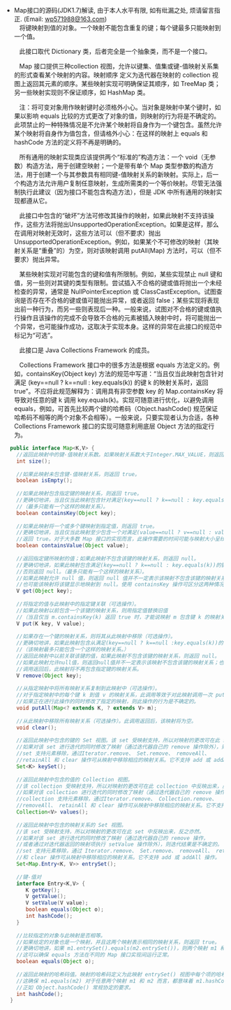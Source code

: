 * Map接口的源码(JDK1.7)解读, 由于本人水平有限, 如有纰漏之处, 烦请留言指正. (Email: wp571988@163.com)       
  &nbsp;&nbsp; 将键映射到值的对象。一个映射不能包含重复的键；每个键最多只能映射到一个值。

  &nbsp;&nbsp; 此接口取代 Dictionary 类，后者完全是一个抽象类，而不是一个接口。

  &nbsp;&nbsp; Map 接口提供三种collection 视图，允许以键集、值集或键-值映射关系集的形式查看某个映射的内容。映射顺序 定义为迭代器在映射的 collection 视图上返回其元素的顺序。某些映射实现可明确保证其顺序，如 TreeMap 类；另一些映射实现则不保证顺序，如 HashMap 类。

  &nbsp;&nbsp; 注：将可变对象用作映射键时必须格外小心。当对象是映射中某个键时，如果以影响 equals 比较的方式更改了对象的值，则映射的行为将是不确定的。此项禁止的一种特殊情况是不允许某个映射将自身作为一个键包含。虽然允许某个映射将自身作为值包含，但请格外小心：在这样的映射上 equals 和 hashCode 方法的定义将不再是明确的。

  &nbsp;&nbsp; 所有通用的映射实现类应该提供两个“标准的”构造方法：一个 void（无参数）构造方法，用于创建空映射；一个是带有单个 Map 类型参数的构造方法，用于创建一个与其参数具有相同键-值映射关系的新映射。实际上，后一个构造方法允许用户复制任意映射，生成所需类的一个等价映射。尽管无法强制执行此建议（因为接口不能包含构造方法），但是 JDK 中所有通用的映射实现都遵从它。

  &nbsp;&nbsp; 此接口中包含的“破坏”方法可修改其操作的映射，如果此映射不支持该操作，这些方法将抛出UnsupportedOperationException。如果是这样，那么在调用对映射无效时，这些方法可以（但不要求）抛出UnsupportedOperationException。例如，如果某个不可修改的映射（其映射关系是“重叠”的）为空，则对该映射调用 putAll(Map) 方法时，可以（但不要求）抛出异常。

  &nbsp;&nbsp; 某些映射实现对可能包含的键和值有所限制。例如，某些实现禁止 null 键和值，另一些则对其键的类型有限制。尝试插入不合格的键或值将抛出一个未经检查的异常，通常是 NullPointerException 或 ClassCastException。试图查询是否存在不合格的键或值可能抛出异常，或者返回 false；某些实现将表现出前一种行为，而另一些则表现后一种。一般来说，试图对不合格的键或值执行操作且该操作的完成不会导致不合格的元素被插入映射中时，将可能抛出一个异常，也可能操作成功，这取决于实现本身。这样的异常在此接口的规范中标记为“可选”。

  &nbsp;&nbsp; 此接口是 Java Collections Framework 的成员。

  &nbsp;&nbsp; Collections Framework 接口中的很多方法是根据 equals 方法定义的。例如，containsKey(Object key) 方法的规范中写道：“当且仅当此映射包含针对满足 (key==null ? k==null : key.equals(k)) 的键 k 的映射关系时，返回 true”。不应将此规范解释为：调用具有非空参数 key 的 Map.containsKey 将导致对任意的键 k 调用 key.equals(k)。实现可随意进行优化，以避免调用 equals，例如，可首先比较两个键的哈希码（Object.hashCode() 规范保证哈希码不相等的两个对象不会相等）。一般来说，只要实现者认为合适，各种 Collections Framework 接口的实现可随意利用底层 Object 方法的指定行为。
 
```java
  public interface Map<K,V> {
    //返回此映射中的键-值映射关系数。如果映射关系数大于Integer.MAX_VALUE，则返回 Integer.MAX_VALUE。
    int size();
    
    //如果此映射未包含键-值映射关系，则返回 true。
    boolean isEmpty();
    
    //如果此映射包含指定键的映射关系，则返回 true。
    //更确切地讲，当且仅当此映射包含针对满足(key==null ? k==null : key.equals(k))的键k的映射关系时，返回true。
    //（最多只能有一个这样的映射关系）。
    boolean containsKey(Object key);
    
    //如果此映射将一个或多个键映射到指定值，则返回 true。
    //更确切地讲，当且仅当此映射至少包含一个对满足(value==null ? v==null : value.equals(v))的值v的映射关系时，
    //返回 true。对于大多数 Map 接口的实现而言，此操作需要的时间可能与映射大小呈线性关系。
    boolean containsValue(Object value);
    
    //返回指定键所映射的值；如果此映射不包含该键的映射关系，则返回 null。
    //更确切地讲，如果此映射包含满足(key==null ? k==null : key.equals(k))的键k到值v的映射关系，则此方法返回v；
    //否则返回 null。（最多只能有一个这样的映射关系）。
    //如果此映射允许 null 值，则返回 null 值并不一定表示该映射不包含该键的映射关系；
    //也可能该映射将该键显示地映射到 null。使用 containsKey 操作可区分这两种情况。
    V get(Object key);
    
    //将指定的值与此映射中的指定键关联（可选操作）。
    //如果此映射以前包含一个该键的映射关系，则用指定值替换旧值
    //（当且仅当 m.containsKey(k) 返回 true 时，才能说映射 m 包含键 k 的映射关系）。
    V put(K key, V value);
    
    //如果存在一个键的映射关系，则将其从此映射中移除（可选操作）。
    //更确切地讲，如果此映射包含从满足(key==null ? k==null :key.equals(k))的键k到值v的映射关系，则移除该映射关系。
    //（该映射最多只能包含一个这样的映射关系。）
    //返回此映射中以前关联该键的值，如果此映射不包含该键的映射关系，则返回 null。
    //如果此映射允许null值，则返回null值并不一定表示该映射不包含该键的映射关系；也可能该映射将该键显示地映射到null。
    //调用返回后，此映射将不再包含指定键的映射关系。
    V remove(Object key);
    
    //从指定映射中将所有映射关系复制到此映射中（可选操作）。
    //对于指定映射中的每个键 k 到值 v 的映射关系，此调用等效于对此映射调用一次 put(k, v)。
    //如果正在进行此操作的同时修改了指定的映射，则此操作的行为是不确定的。
    void putAll(Map<? extends K, ? extends V> m);
    
    //从此映射中移除所有映射关系（可选操作）。此调用返回后，该映射将为空。
    void clear();
    
    //返回此映射中包含的键的 Set 视图。该 set 受映射支持，所以对映射的更改可在此 set 中反映出来，反之亦然。
    //如果对该 set 进行迭代的同时修改了映射（通过迭代器自己的 remove 操作除外），则迭代结果是不确定的。
    //set 支持元素移除，通过Iterator.remove、 Set.remove、 removeAll、 
    //retainAll 和 clear 操作可从映射中移除相应的映射关系。它不支持 add 或 addAll 操作。
    Set<K> keySet();
    
    //返回此映射中包含的值的 Collection 视图。
    //该 collection 受映射支持，所以对映射的更改可在此 collection 中反映出来，反之亦然。
    //如果对该 collection 进行迭代的同时修改了映射（通过迭代器自己的 remove 操作除外），则迭代结果是不确定的。
    //collection 支持元素移除，通过Iterator.remove、 Collection.remove、
    //removeAll、 retainAll 和 clear 操作可从映射中移除相应的映射关系。它不支持 add 或 addAll 操作。
    Collection<V> values();
    
    //返回此映射中包含的映射关系的 Set 视图。
    //该 set 受映射支持，所以对映射的更改可在此 set 中反映出来，反之亦然。
    //如果对该 set 进行迭代的同时修改了映射（通过迭代器自己的 remove 操作，
    //或者通过对迭代器返回的映射项执行 setValue 操作除外），则迭代结果是不确定的。
    //set 支持元素移除，通过 Iterator.remove、 Set.remove、 removeAll、 retainAll 
    //和 clear 操作可从映射中移除相应的映射关系。它不支持 add 或 addAll 操作。
    Set<Map.Entry<K, V>> entrySet();
    
    //键-值对
    interface Entry<K,V> {
       K getKey();
       V getValue();
       V setValue(V value);
       boolean equals(Object o);
       int hashCode();
    }
    
    //比较指定的对象与此映射是否相等。
    //如果给定的对象也是一个映射，并且这两个映射表示相同的映射关系，则返回 true。
    //更确切地讲，如果 m1.entrySet().equals(m2.entrySet())，则两个映射 m1 和 m2 表示相同的映射关系。
    //这可以确保 equals 方法在不同的 Map 接口实现间运行正常。
    boolean equals(Object o);
    
    //返回此映射的哈希码值。映射的哈希码定义为此映射 entrySet() 视图中每个项的哈希码之和。
    //这确保 m1.equals(m2) 对于任意两个映射 m1 和 m2 而言，都意味着 m1.hashCode()==m2.hashCode()，
    //正如 Object.hashCode() 常规协定的要求。
    int hashCode();
  }
```
